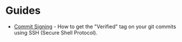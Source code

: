 # Guides
- [Commit Signing](commit_signing/README.md) - How to get the "Verified" tag on your git commits using SSH (Secure Shell Protocol).